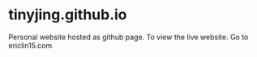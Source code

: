 tinyjing.github.io
==================
Personal website hosted as github page.
To view the live website. Go to ericlin15.com

